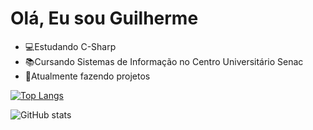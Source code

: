 <h1>Olá, Eu sou Guilherme</h1>

- 💻Estudando C-Sharp
- 📚Cursando Sistemas de Informação no Centro Universitário Senac
- 📁Atualmente fazendo projetos

[![Top Langs](https://github-readme-stats.vercel.app/api/top-langs/?username=GuilhermeSilva3176&layout=donut&theme=dracula)](https://github.com/GuilhermeSilva3176/github-readme-stats)

![GitHub stats](https://github-readme-stats.vercel.app/api?username=GuilhermeSilva3176&show_icons=true&theme=dracula)
